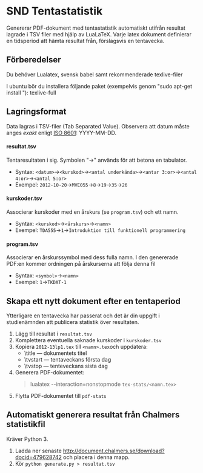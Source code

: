 # SND Tentastatistik

Genererar PDF-dokument med tentastatistik automatiskt utifrån resultat lagrade i TSV filer med hjälp av LuaLaTeX.
Varje latex dokument definierar en tidsperiod att hämta resultat från, förslagsvis en tentavecka.

## Förberedelser
Du behöver Lualatex, svensk babel samt rekommenderade texlive-filer

I ubuntu bör du installera följande paket (exempelvis genom "sudo apt-get install <paket>"):
texlive-full


## Lagringsformat
Data lagras i TSV-filer (Tab Separated Value).
Observera att datum måste anges *exakt* enligt [ISO 8601](https://en.wikipedia.org/wiki/ISO_8601): YYYY-MM-DD. 

#### resultat.tsv
Tentaresultaten i sig. Symbolen "→" används för att betona en tabulator.

* Syntax: `<datum>`→`<kurskod>`→`<antal underkända>`→`<antar 3:or>`→`<antal 4:or>`→`<antal 5:or>`
* Exempel: `2012-10-20`→`MVE055`→`8`→`19`→`35`→`26`

#### kurskoder.tsv
Associerar kurskoder med en årskurs (se `program.tsv`) och ett namn.

* Syntax: `<kurskod>`→`<årskurs>`→`<namn>`
* Exempel: `TDA555`→`1`→`Introduktion till funktionell programmering`

#### program.tsv
Associerar en årskurssymbol med dess fulla namn. I den genererade PDF:en kommer ordningen på årskurserna att följa denna fil

* Syntax: `<symbol>`→`<namn>`
* Exempel: `1`→`TKDAT-1`


## Skapa ett nytt dokument efter en tentaperiod
Ytterligare en tentavecka har passerat och det är din uppgift i studienämnden att publicera statistik över resultaten.

1. Lägg till resultat i `resultat.tsv`
2. Komplettera eventuella saknade kurskoder i `kurskoder.tsv`
3. Kopiera `2012-13lp1.tex` till `<namn>.tex`och uppdatera:
    * \title — dokumentets titel
    * \tvstart — tentaveckans första dag
    * \tvstop — tenteveckans sista dag
4. Generera PDF-dokumentet:
    > lualatex --interaction=nonstopmode `tex-stats/<namn.tex>`
5. Flytta PDF-dokumentet till `pdf-stats`


## Automatiskt generera resultat från Chalmers statistikfil
Kräver Python 3.
1. Ladda ner senaste http://document.chalmers.se/download?docid=479628742 och placera i denna mapp.
2. Kör `python generate.py > resultat.tsv`
